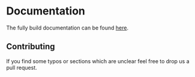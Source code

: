 # Documentation

The fully build documentation can be found [here](https://docs.dvb.solutions).

## Contributing

If you find some typos or sections which are unclear feel free to drop us a pull request.
